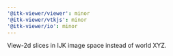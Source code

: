 ```yaml
---
'@itk-viewer/viewer': minor
'@itk-viewer/vtkjs': minor
'@itk-viewer/io': minor
---
```


View-2d slices in IJK image space instead of world XYZ.
